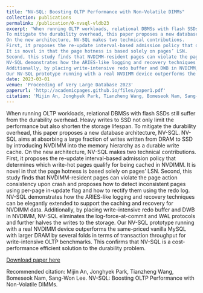 ```yaml
---
title: "NV-SQL: Boosting OLTP Performance with Non-Volatile DIMMs"
collection: publications
permalink: /publication/0-nvsql-vldb23
excerpt: 'When running OLTP workloads, relational DBMSs with flash SSDs still suffer from the durability overhead. Heavy writes to SSD not only limit the performance but also shorten the storage lifespan. 
To mitigate the durability overhead, this paper proposes a new database architecture, NV-SQL. NV-SQL aims at absorbing a large fraction of writes written from DRAM to SSD by introducing NVDIMM into the memory hierarchy as a durable write cache. 
On the new architecture, NV-SQL makes two technical contributions. 
First, it proposes the re-update interval-based admission policy that determines which write-hot pages qualify for being cached in NVDIMM.
It is novel in that the page hotness is based solely on pages’ LSN.
Second, this study finds that NVDIMM-resident pages can violate the page action consistency upon crash and proposes how to detect inconsistent pages using per-page in-update flag and how to rectify them using the redo log. 
NV-SQL demonstrates how the ARIES-like logging and recovery techniques can be elegantly extended to support the caching and recovery for NVDIMM data.
Additionally, by placing write-intensive redo buffer and DWB in NVDIMM, NV-SQL eliminates the log-force-at-commit and WAL protocols and further halves the writes to the storage. 
Our NV-SQL prototype running with a real NVDIMM device outperforms the same-priced vanilla MySQL with larger DRAM by several folds in terms of transaction throughput for write-intensive OLTP benchmarks. This confirms that NV-SQL is a cost-performance efficient solution to the durability problem.'
date: 2023-03-01
venue: 'Proceeding of Very Large Database 2023'
paperurl: 'http://academicpages.github.io/files/paper1.pdf'
citation: 'Mijin An, Jonghyek Park, Tianzheng Wang, Bomeseok Nam, Sang-Won Lee, NV-SQL: Boosting OLTP Performance with Non-Volatile DIMMs'
---
```

When running OLTP workloads, relational DBMSs with flash SSDs still suffer from the durability overhead. Heavy writes to SSD not only limit the performance but also shorten the storage lifespan. 
To mitigate the durability overhead, this paper proposes a new database architecture, NV-SQL. NV-SQL aims at absorbing a large fraction of writes written from DRAM to SSD by introducing NVDIMM into the memory hierarchy as a durable write cache. 
On the new architecture, NV-SQL makes two technical contributions. 
First, it proposes the re-update interval-based admission policy that determines which write-hot pages qualify for being cached in NVDIMM.
It is novel in that the page hotness is based solely on pages’ LSN.
Second, this study finds that NVDIMM-resident pages can violate the page action consistency upon crash and proposes how to detect inconsistent pages using per-page in-update flag and how to rectify them using the redo log. 
NV-SQL demonstrates how the ARIES-like logging and recovery techniques can be elegantly extended to support the caching and recovery for NVDIMM data.
Additionally, by placing write-intensive redo buffer and DWB in NVDIMM, NV-SQL eliminates the log-force-at-commit and WAL protocols and further halves the writes to the storage. 
Our NV-SQL prototype running with a real NVDIMM device outperforms the same-priced vanilla MySQL with larger DRAM by several folds in terms of transaction throughput for write-intensive OLTP benchmarks. This confirms that NV-SQL is a cost-performance efficient solution to the durability problem.

[Download paper here](http://academicpages.github.io/files/paper1.pdf)

Recommended citation: Mijin An, Jonghyek Park, Tianzheng Wang, Bomeseok Nam, Sang-Won Lee. NV-SQL: Boosting OLTP Performance with Non-Volatile DIMMs.